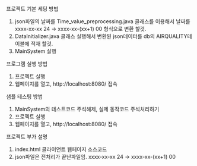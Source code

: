 프로젝트 기본 세팅 방법
1. json파일의 날짜를 Time_value_preprocessing.java 클래스를 이용해서
날짜를 xxxx-xx-xx 24 -> xxxx-xx-(xx+1) 00  형식으로 변환 할것.
2. DataInitializer.java 클래스 실행해서 변환된 json데이터를 db의 AIRQUALITY테이블에 적재 할것. 
3. MainSystem 실행 <br>

프로그램 실행 방법
1. 프로젝트 실행
2. 웹페이지를 열고, http://localhost:8080/ 접속

샘플 테스팅 방법
1. MainSystem의 테스트코드 주석해제, 실제 동작코드 주석처리하기
2. 프로젝트 실행
3. 웹페이지를 열고, http://localhost:8080/ 접속

프로젝트 부가 설명
1. index.html 클라이언트 웹페이지 소스코드
2. json파일은 전처리가 끝난파일임.  xxxx-xx-xx 24 -> xxxx-xx-(xx+1) 00 

